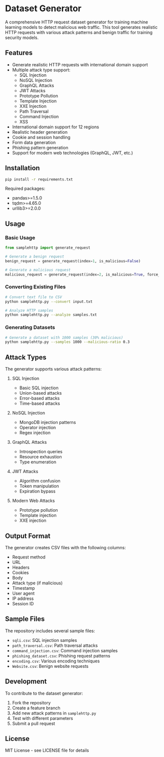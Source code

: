 # Dataset Generator

A comprehensive HTTP request dataset generator for training machine learning models to detect malicious web traffic. This tool generates realistic HTTP requests with various attack patterns and benign traffic for training security models.

## Features

- Generate realistic HTTP requests with international domain support
- Multiple attack type support:
  - SQL Injection
  - NoSQL Injection
  - GraphQL Attacks
  - JWT Attacks
  - Prototype Pollution
  - Template Injection
  - XXE Injection
  - Path Traversal
  - Command Injection
  - XSS
- International domain support for 12 regions
- Realistic header generation
- Cookie and session handling
- Form data generation
- Phishing pattern generation
- Support for modern web technologies (GraphQL, JWT, etc.)

## Installation

```bash
pip install -r requirements.txt
```

Required packages:
- pandas>=1.5.0
- tqdm>=4.65.0
- urllib3>=2.0.0

## Usage

### Basic Usage

```python
from samplehttp import generate_request

# Generate a benign request
benign_request = generate_request(index=1, is_malicious=False)

# Generate a malicious request
malicious_request = generate_request(index=2, is_malicious=True, force_attack_type="sql_injection")
```

### Converting Existing Files

```bash
# Convert text file to CSV
python samplehttp.py --convert input.txt

# Analyze HTTP samples
python samplehttp.py --analyze samples.txt
```

### Generating Datasets

```bash
# Generate a dataset with 1000 samples (30% malicious)
python samplehttp.py --samples 1000 --malicious-ratio 0.3
```

## Attack Types

The generator supports various attack patterns:

1. SQL Injection
   - Basic SQL injection
   - Union-based attacks
   - Error-based attacks
   - Time-based attacks

2. NoSQL Injection
   - MongoDB injection patterns
   - Operator injection
   - Regex injection

3. GraphQL Attacks
   - Introspection queries
   - Resource exhaustion
   - Type enumeration

4. JWT Attacks
   - Algorithm confusion
   - Token manipulation
   - Expiration bypass

5. Modern Web Attacks
   - Prototype pollution
   - Template injection
   - XXE injection

## Output Format

The generator creates CSV files with the following columns:
- Request method
- URL
- Headers
- Cookies
- Body
- Attack type (if malicious)
- Timestamp
- User agent
- IP address
- Session ID

## Sample Files

The repository includes several sample files:
- `sqli.csv`: SQL injection samples
- `path_traversal.csv`: Path traversal attacks
- `command_injection.csv`: Command injection samples
- `phishing_dataset.csv`: Phishing request patterns
- `encoding.csv`: Various encoding techniques
- `Website.csv`: Benign website requests

## Development

To contribute to the dataset generator:

1. Fork the repository
2. Create a feature branch
3. Add new attack patterns in `samplehttp.py`
4. Test with different parameters
5. Submit a pull request

## License

MIT License - see LICENSE file for details 
